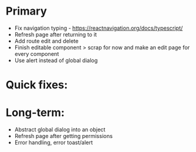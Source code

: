 # Primary

- Fix navigation typing - https://reactnavigation.org/docs/typescript/
- Refresh page after returning to it
- Add route edit and delete
- Finish editable component > scrap for now and make an edit page for every component
- Use alert instead of global dialog

# Quick fixes:

# Long-term:

- Abstract global dialog into an object
- Refresh page after getting permissions
- Error handling, error toast/alert
